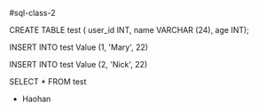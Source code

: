 #sql-class-2

CREATE TABLE test (
   user_id INT,
   name VARCHAR (24),
   age INT);
   
INSERT INTO test
Value (1, 'Mary', 22)

INSERT INTO test
Value (2, 'Nick', 22)

SELECT * FROM test
* Haohan
